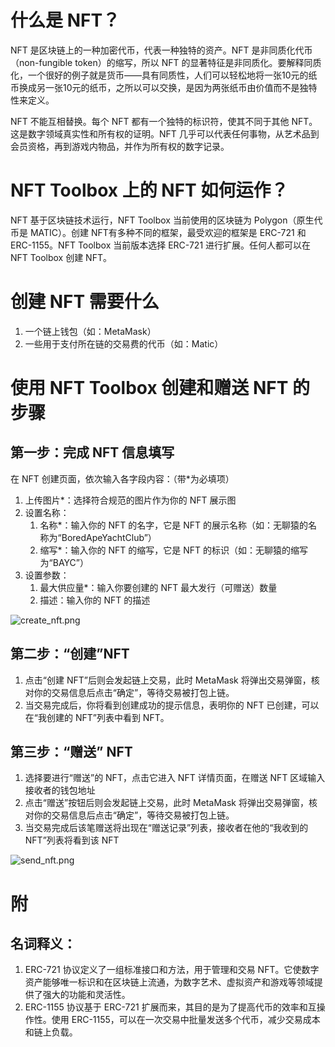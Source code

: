 # 什么是 NFT？

NFT 是区块链上的一种加密代币，代表一种独特的资产。NFT 是非同质化代币（non-fungible token）的缩写，所以 NFT 的显著特征是非同质化。要解释同质化，一个很好的例子就是货币——具有同质性，人们可以轻松地将一张10元的纸币换成另一张10元的纸币，之所以可以交换，是因为两张纸币由价值而不是独特性来定义。

NFT 不能互相替换。每个 NFT 都有一个独特的标识符，使其不同于其他 NFT。这是数字领域真实性和所有权的证明。NFT 几乎可以代表任何事物，从艺术品到会员资格，再到游戏内物品，并作为所有权的数字记录。

# NFT Toolbox 上的 NFT 如何运作？

NFT 基于区块链技术运行，NFT Toolbox 当前使用的区块链为 Polygon（原生代币是 MATIC）。创建 NFT有多种不同的框架，最受欢迎的框架是 ERC-721 和 ERC-1155。NFT Toolbox 当前版本选择 ERC-721 进行扩展。任何人都可以在 NFT Toolbox 创建 NFT。

# 创建 NFT 需要什么

1. 一个链上钱包（如：MetaMask）
2. 一些用于支付所在链的交易费的代币（如：Matic）

# 使用 NFT Toolbox 创建和赠送 NFT 的步骤

## 第一步：完成 NFT 信息填写

在 NFT 创建页面，依次输入各字段内容：（带*为必填项）

1. 上传图片*：选择符合规范的图片作为你的 NFT 展示图
2. 设置名称：
   1. 名称*：输入你的 NFT 的名字，它是 NFT 的展示名称（如：无聊猿的名称为“BoredApeYachtClub”）
   2. 缩写*：输入你的 NFT 的缩写，它是 NFT 的标识（如：无聊猿的缩写为“BAYC”）
3. 设置参数： 
   1. 最大供应量*：输入你要创建的 NFT 最大发行（可赠送）数量 
   2. 描述：输入你的 NFT 的描述

![create_nft.png](http://gcdncs.101.com/v0.1/static/nft_toolbox_service/tutorial/upload.png)

## 第二步：“创建”NFT

1. 点击“创建 NFT”后则会发起链上交易，此时 MetaMask 将弹出交易弹窗，核对你的交易信息后点击“确定”，等待交易被打包上链。 
2. 当交易完成后，你将看到创建成功的提示信息，表明你的 NFT 已创建，可以在“我创建的 NFT”列表中看到 NFT。 
   
## 第三步：“赠送” NFT 

1. 选择要进行“赠送”的 NFT，点击它进入 NFT 详情页面，在赠送 NFT 区域输入接收者的钱包地址 
2. 点击“赠送”按钮后则会发起链上交易，此时 MetaMask 将弹出交易弹窗，核对你的交易信息后点击“确定”，等待交易被打包上链。 
3. 当交易完成后该笔赠送将出现在“赠送记录”列表，接收者在他的“我收到的 NFT”列表将看到该 NFT

![send_nft.png](http://gcdncs.101.com/v0.1/download?dentryId=762ea87f-11d2-4fb4-ab7d-6a41fbedae28)

# 附

## 名词释义：

1. ERC-721 协议定义了一组标准接口和方法，用于管理和交易 NFT。它使数字资产能够唯一标识和在区块链上流通，为数字艺术、虚拟资产和游戏等领域提供了强大的功能和灵活性。
2. ERC-1155 协议基于 ERC-721 扩展而来，其目的是为了提高代币的效率和互操作性。使用 ERC-1155，可以在一次交易中批量发送多个代币，减少交易成本和链上负载。
